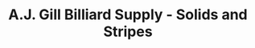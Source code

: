---
title: "A.J. Gill Billiard Supply - Solids and Stripes"
url: /oklahoma-city/a-j-gill-billiard-supply-solids-and-stripes/
shop: sports
---